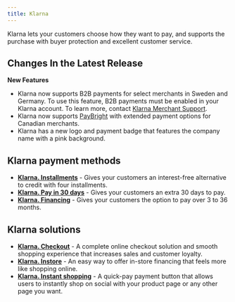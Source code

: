 ```yaml
---
title: Klarna
---
```



Klarna lets your customers choose how they want to pay, and supports the purchase with buyer protection and excellent customer service.

## Changes In the Latest Release

**New Features**

- Klarna now supports B2B payments for select merchants in Sweden and Germany. To use this feature, B2B payments must be enabled in your Klarna account.  To learn more, contact [Klarna Merchant Support][1].
- Klarna now supports [PayBright][2] with extended payment options for Canadian merchants.
- Klarna has a new logo and payment badge that features the company name with a pink background.

## Klarna payment methods

- [**Klarna. Installments**][3] - Gives your customers an interest-free alternative to credit with four installments.
- [**Klarna. Pay in 30 days**][4] - Gives your customers an extra 30 days to pay.
- [**Klarna. Financing**][5] - Gives your customers the option to pay over 3 to 36 months.

## Klarna solutions

- [**Klarna. Checkout**][6] - A complete online checkout solution and smooth shopping experience that increases sales and customer loyalty.
- [**Klarna. Instore**][7] - An easy way to offer in-store financing that feels more like shopping online.
- [**Klarna. Instant shopping**][8] - A quick-pay payment button that allows users to instantly shop on social with your product page or any other page you want.

[1]: https://www.klarna.com/us/business/merchant-support/
[2]: https://paybright.com/
[3]: https://www.klarna.com/us/business/products/installments/
[4]: https://www.klarna.com/us/business/products/pay-in-30-days/
[5]: https://www.klarna.com/us/business/products/financing/
[6]: https://www.klarna.com/us/business/products/checkout/
[7]: https://www.klarna.com/us/business/products/in-store/
[8]: https://www.klarna.com/us/business/products/instant-shopping/
